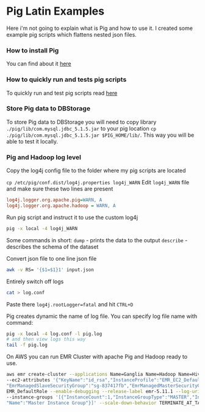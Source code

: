 # Pig Latin Examples

Here i'm not going to explain what is Pig and how to use it. I created some example pig scripts which flattens 
nested json files. 

### How to install Pig
You can find about it [here](http://pig.apache.org/docs/r0.17.0/start.html#Pig+Setup)

### How to quickly run and tests pig scripts
To quickly run and test pig scripts read [here](http://pig.apache.org/docs/r0.17.0/start.html#run)


### Store Pig data to DBStorage
To store Pig data to DBStorage you will need to copy library `./pig/lib/com.mysql.jdbc_5.1.5.jar` to your pig location
`cp ./pig/lib/com.mysql.jdbc_5.1.5.jar $PIG_HOME/lib/`. This way you will be able to test it locally.
 
### Pig and Hadoop log level
Copy the log4j config file to the folder where my pig scripts are located

`cp /etc/pig/conf.dist/log4j.properties log4j_WARN`
Edit `log4j_WARN` file and make sure these two lines are present
```ini
log4j.logger.org.apache.pig=WARN, A
log4j.logger.org.apache.hadoop = WARN, A
```

Run pig script and instruct it to use the custom log4j 
```bash
pig -x local -4 log4j_WARN
```



Some commands in short:
`dump` - prints the data to the output
`describe` - describes the schema of the dataset

Convert json file to one line json file 
```bash
awk -v RS= '{$1=$1}1' input.json
```

Entirely switch off logs
```bash
cat > log.conf
```
Paste there `log4j.rootLogger=fatal` and hit `CTRL+D`

Pig creates dynamic the name of log file. You can specify log file name with command:
```bash
pig -x local -4 log.conf -l pig.log
# and then view logs this way
tail -f pig.log
```


On AWS you can run EMR Cluster with apache Pig and Hadoop ready to use. 
```bash
aws emr create-cluster --applications Name=Ganglia Name=Hadoop Name=Hive Name=Hue Name=Mahout Name=Pig Name=Tez \
--ec2-attributes '{"KeyName":"id_rsa","InstanceProfile":"EMR_EC2_DefaultRole","SubnetId":"subnet-6e9a8c0a",\
"EmrManagedSlaveSecurityGroup":"sg-837417fb","EmrManagedMasterSecurityGroup":"sg-c27b18ba"}' --service-role \
EMR_DefaultRole --enable-debugging --release-label emr-5.11.1 --log-uri 's3n://[YOUR_BUCKET]/' --name 'My EMR' \
--instance-groups '[{"InstanceCount":1,"InstanceGroupType":"MASTER","InstanceType":"m3.xlarge",\
"Name":"Master Instance Group"}]' --scale-down-behavior TERMINATE_AT_TASK_COMPLETION --region eu-west-1
```